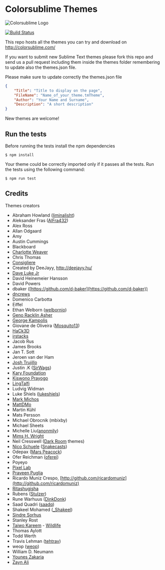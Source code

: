 Colorsublime Themes
===================
![Colorsublime Logo](http://colorsublime.com/img/ColorSublime_logo.png "Colorsublime")

[![Build Status](https://travis-ci.org/Colorsublime/Colorsublime-Themes.svg?branch=master)](https://travis-ci.org/Colorsublime/Colorsublime-Themes)

This repo hosts all the themes you can try and download on http://colorsublime.com/

If you want to submit new Sublime Text themes please fork this repo and send us a pull request including them inside the themes folder remembering to update also the themes.json file.

Please make sure to update correctly the themes.json file

```json
{
	"Title": "Title to display on the page",
	"FileName": "Name_of_your_theme.tmTheme",
	"Author": "Your Name and Surname",
	"Description": "A short description"
}
```

New themes are welcome!

## Run the tests

Before running the tests install the npm dependencies

```shell
$ npm install
```

Your theme could be correctly imported only if it passes all the tests.
Run the tests using the following command:

```shell
$ npm run test
```

## Credits

Themes creators
- Abraham Howland ([liminalisht](http://github.com/liminalisht))
- Aleksander Fras ([AlFra432](http://twitter.com/AlFra432))
- Alex Ross
- Allan Odgaard
- Amy
- Austin Cummings
- Blackboard
- [Charlotte Weaver](https://github.com/csweaver)
- Chris Thomas
- [Consigliere](http://github.com/clthck)
- Created by DeeJayy, http://deejayy.hu/
- [Dave Luke Jr](http://davelukejr.com)
- David Heinemeier Hansson
- David Powers
- dbaker ([https://github.com/d-baker](https://github.com/d-baker))
- [dncrews](http://github.com/dncrews)
- Domenico Carbotta
- Eiffel
- Ethan Welborn ([welbornio](https://github.com/welbornio))
- [Geno Racklin Asher](https://github.com/Genora51)
- [George Kampolis](http://www.gkampolis.com)
- Giovane de Oliveira ([Mosquito13](https://github.com/Mosquito13))
- [HaCk3D](https://github.com/HaCk3Dq)
- [irstacks](https://github.com/irstacks)
- Jacob Rus
- James Brooks
- Jan T. Sott
- Jeroen van der Ham
- [Josh Trujillo](https://github.com/trujillojosh)
- Justin .K ([SirWags](https://github.com/SirWags))
- [Kary Foundation](https://github.com/karyfoundation)
- [Kiswono Prayogo](http://github.com/kokizzu)
- [LingTalfi](https://github.com/lingtalfi)
- Ludvig Widman
- Luke Shiels ([lukeshiels](https://github.com/lukeshiels))
- [Mark Michos](https://www.twitter.com/TheMarkWithK)
- [MattDMo](https://github.com/MattDMo)
- Martin Kühl
- Mats Persson
- Michael Obrocnik (mbixby)
- Michael Sheets
- Michelle Liu([anonmily](http://github.com/anonmily))
- [Mims H. Wright](https://github.com/mimshwright)
- Neil Cresswell ([Dark Room](https://github.com/NeilCresswell/themes) themes)
- [Nico Schuele](https://twitter.com/nicoschuele) ([Snakecasts](https://github.com/nicoschuele/snakecasts-theme))
- Odepax ([Mars Peacock](https://github.com/Odepax/mars-peacock))
- Ofer Reichman ([oferei](http://oferei.com/))
- Poyeyo
- [Pixel Lab](http://thinkpixellab.com/)
- [Praveen Puglia](http://praveenpuglia.com)
- Ricardo Muniz Crespo, [http://github.com/ricardomuniz](http://github.com/ricardomuniz)
- [Ritashugisha](https://github.com/ritashugisha)
- Rubens ([Stulzer](https://github.com/stulzer))
- Rune Warhuus ([DinkDonk](https://github.com/DinkDonk))
- Saad Quadri ([saadq](https://github.com/saadq))
- Shakeel Mohamed ([_Shakeel](http://twitter.com/_Shakeel))
- [Sindre Sorhus](http://sindresorhus.com)
- Stanley Rost
- [Taiwo Kareem](https://github.com/tushortz) - [Wildlife](https://packagecontrol.io/packages/Wildlife%20Color%20Scheme)
- Thomas Aylott
- Todd Werth
- Travis Lehman ([tehtrav](http://twitter.com/tehtrav))
- weop ([weop](https://github.com/weop))
- William D. Neumann
- [Younes Zakaria](https://github.com/drcd)
- [Zayn Ali](https://twitter.com/zaynali53)
